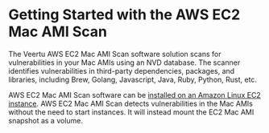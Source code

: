 ---
---

# Getting Started with the AWS EC2 Mac AMI Scan

The Veertu AWS EC2 Mac AMI Scan software solution scans for vulnerabilities in your Mac AMIs using an NVD database. The scanner identifies vulnerabilities in third-party dependencies, packages, and libraries, including Brew, Golang, Javascript, Java, Ruby, Python, Rust, etc.

AWS EC2 Mac AMI Scan software can be [installed on an Amazon Linux EC2 instance](#usage). AWS EC2 Mac AMI Scan detects vulnerabilities in the Mac AMIs without the need to start instances. It will instead mount the EC2 Mac AMI snapshot as a volume.
